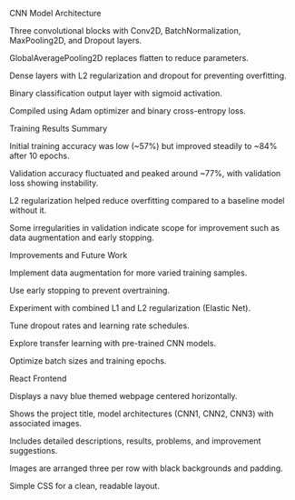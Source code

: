 CNN Model Architecture

Three convolutional blocks with Conv2D, BatchNormalization, MaxPooling2D, and Dropout layers.

GlobalAveragePooling2D replaces flatten to reduce parameters.

Dense layers with L2 regularization and dropout for preventing overfitting.

Binary classification output layer with sigmoid activation.

Compiled using Adam optimizer and binary cross-entropy loss.

Training Results Summary

Initial training accuracy was low (~57%) but improved steadily to ~84% after 10 epochs.

Validation accuracy fluctuated and peaked around ~77%, with validation loss showing instability.

L2 regularization helped reduce overfitting compared to a baseline model without it.

Some irregularities in validation indicate scope for improvement such as data augmentation and early stopping.

Improvements and Future Work

Implement data augmentation for more varied training samples.

Use early stopping to prevent overtraining.

Experiment with combined L1 and L2 regularization (Elastic Net).

Tune dropout rates and learning rate schedules.

Explore transfer learning with pre-trained CNN models.

Optimize batch sizes and training epochs.

React Frontend

Displays a navy blue themed webpage centered horizontally.

Shows the project title, model architectures (CNN1, CNN2, CNN3) with associated images.

Includes detailed descriptions, results, problems, and improvement suggestions.

Images are arranged three per row with black backgrounds and padding.

Simple CSS for a clean, readable layout.